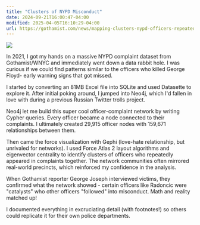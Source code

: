 ```yaml
---
title: "Clusters of NYPD Misconduct"
date: 2024-09-21T16:00:47-04:00
modified: 2025-04-05T16:10:29-04:00
url: https://gothamist.com/news/mapping-clusters-nypd-officers-repeatedly-accused-misconduct
---
```


![](https://res.cloudinary.com/ejf/image/upload/fl_progressive:semi,c_scale,dpr_auto,w_1280/v1624505769/Screen_Shot_2021-06-21_at_8.58.50_PM.jpg)

In 2021, I got my hands on a massive NYPD complaint dataset from Gothamist/WNYC and immediately went down a data rabbit hole. I was curious if we could find patterns similar to the officers who killed George Floyd- early warning signs that got missed.

I started by converting an 81MB Excel file into SQLite and used Datasette to explore it. After initial poking around, I jumped into Neo4j, which I'd fallen in love with during a previous Russian Twitter trolls project.

Neo4j let me build this super cool officer-complaint network by writing Cypher queries. Every officer became a node connected to their complaints. I ultimately created 29,915 officer nodes with 159,671 relationships between them.

Then came the force visualization with Gephi (love-hate relationship, but unrivaled for networks). I used Force Atlas 2 layout algorithms and eigenvector centrality to identify clusters of officers who repeatedly appeared in complaints together. The network communities often mirrored real-world precincts, which reinforced my confidence in the analysis.

When Gothamist reporter George Joseph interviewed victims, they confirmed what the network showed - certain officers like Radoncic were "catalysts" who other officers "followed" into misconduct. Math and reality matched up!

I documented everything in excruciating detail (with footnotes!) so others could replicate it for their own police departments.